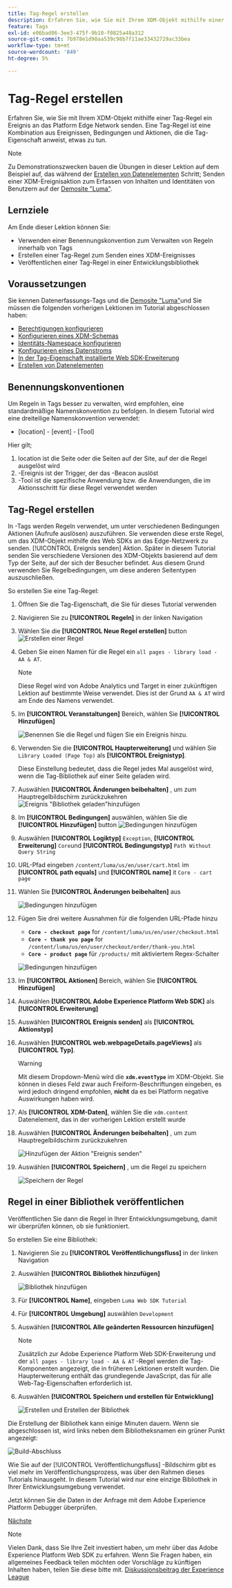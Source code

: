 ```yaml
---
title: Tag-Regel erstellen
description: Erfahren Sie, wie Sie mit Ihrem XDM-Objekt mithilfe einer Tag-Regel ein Ereignis an das Platform Edge Network senden. Diese Lektion ist Teil des Tutorials Adobe Experience Cloud mit Web SDK implementieren .
feature: Tags
exl-id: e06bad06-3ee3-475f-9b10-f0825a48a312
source-git-commit: 7b978e1d98aa539c98b7f11ae33432729ac33bea
workflow-type: tm+mt
source-wordcount: '849'
ht-degree: 5%

---
```


# Tag-Regel erstellen

Erfahren Sie, wie Sie mit Ihrem XDM-Objekt mithilfe einer Tag-Regel ein Ereignis an das Platform Edge Network senden. Eine Tag-Regel ist eine Kombination aus Ereignissen, Bedingungen und Aktionen, die die Tag-Eigenschaft anweist, etwas zu tun.

>[!NOTE]
>
> Zu Demonstrationszwecken bauen die Übungen in dieser Lektion auf dem Beispiel auf, das während der [Erstellen von Datenelementen](create-data-elements.md) Schritt; Senden einer XDM-Ereignisaktion zum Erfassen von Inhalten und Identitäten von Benutzern auf der [Demosite &quot;Luma&quot;](https://luma.enablementadobe.com/content/luma/us/en.html).


## Lernziele

Am Ende dieser Lektion können Sie:

* Verwenden einer Benennungskonvention zum Verwalten von Regeln innerhalb von Tags
* Erstellen einer Tag-Regel zum Senden eines XDM-Ereignisses
* Veröffentlichen einer Tag-Regel in einer Entwicklungsbibliothek


## Voraussetzungen

Sie kennen Datenerfassungs-Tags und die [Demosite &quot;Luma&quot;](https://luma.enablementadobe.com/content/luma/us/en.html)und Sie müssen die folgenden vorherigen Lektionen im Tutorial abgeschlossen haben:

* [Berechtigungen konfigurieren](configure-permissions.md)
* [Konfigurieren eines XDM-Schemas](configure-schemas.md)
* [Identitäts-Namespace konfigurieren](configure-identities.md)
* [Konfigurieren eines Datenstroms](configure-datastream.md)
* [In der Tag-Eigenschaft installierte Web SDK-Erweiterung](install-web-sdk.md)
* [Erstellen von Datenelementen](create-data-elements.md)

## Benennungskonventionen

Um Regeln in Tags besser zu verwalten, wird empfohlen, eine standardmäßige Namenskonvention zu befolgen. In diesem Tutorial wird eine dreiteilige Namenskonvention verwendet:

* [location] - [event] - [Tool]

Hier gilt;

1. location ist die Seite oder die Seiten auf der Site, auf der die Regel ausgelöst wird
1. -Ereignis ist der Trigger, der das -Beacon auslöst
1. -Tool ist die spezifische Anwendung bzw. die Anwendungen, die im Aktionsschritt für diese Regel verwendet werden


## Tag-Regel erstellen

In -Tags werden Regeln verwendet, um unter verschiedenen Bedingungen Aktionen (Aufrufe auslösen) auszuführen. Sie verwenden diese erste Regel, um das XDM-Objekt mithilfe des Web SDKs an das Edge-Netzwerk zu senden. [!UICONTROL Ereignis senden] Aktion. Später in diesem Tutorial senden Sie verschiedene Versionen des XDM-Objekts basierend auf dem Typ der Seite, auf der sich der Besucher befindet. Aus diesem Grund verwenden Sie Regelbedingungen, um diese anderen Seitentypen auszuschließen.

So erstellen Sie eine Tag-Regel:

1. Öffnen Sie die Tag-Eigenschaft, die Sie für dieses Tutorial verwenden
1. Navigieren Sie zu **[!UICONTROL Regeln]** in der linken Navigation
1. Wählen Sie die **[!UICONTROL Neue Regel erstellen]** button
   ![Erstellen einer Regel](assets/rules-create.png)
1. Geben Sie einen Namen für die Regel ein `all pages - library load - AA & AT`.

   >[!NOTE]
   >
   > Diese Regel wird von Adobe Analytics und Target in einer zukünftigen Lektion auf bestimmte Weise verwendet. Dies ist der Grund `AA & AT` wird am Ende des Namens verwendet.

1. Im **[!UICONTROL Veranstaltungen]** Bereich, wählen Sie **[!UICONTROL Hinzufügen]**

   ![Benennen Sie die Regel und fügen Sie ein Ereignis hinzu.](assets/rule-name.png)
1. Verwenden Sie die **[!UICONTROL Haupterweiterung]** und wählen Sie `Library Loaded (Page Top)` als **[!UICONTROL Ereignistyp]**.

   Diese Einstellung bedeutet, dass die Regel jedes Mal ausgelöst wird, wenn die Tag-Bibliothek auf einer Seite geladen wird.
1. Auswählen **[!UICONTROL Änderungen beibehalten]** , um zum Hauptregelbildschirm zurückzukehren
   ![Ereignis &quot;Bibliothek geladen&quot;hinzufügen](assets/rule-event-pagetop.png)
1. Im **[!UICONTROL Bedingungen]** auswählen, wählen Sie die **[!UICONTROL Hinzufügen]** button
   ![Bedingungen hinzufügen](assets/rules-add-conditions.png)
1. Auswählen **[!UICONTROL Logiktyp]** `Exception`, **[!UICONTROL Erweiterung]** `Core`und **[!UICONTROL Bedingungstyp]** `Path Without Query String`
1. URL-Pfad eingeben `/content/luma/us/en/user/cart.html` im **[!UICONTROL path equals]** und **[!UICONTROL name]** it `Core - cart page`
1. Wählen Sie **[!UICONTROL Änderungen beibehalten]** aus

   ![Bedingungen hinzufügen](assets/rule-condition-exception.png)
1. Fügen Sie drei weitere Ausnahmen für die folgenden URL-Pfade hinzu

   * **`Core - checkout page`** for `/content/luma/us/en/user/checkout.html`
   * **`Core - thank you page`** for `/content/luma/us/en/user/checkout/order/thank-you.html`
   * **`Core - product page`** für `/products/` mit aktiviertem Regex-Schalter

   ![Bedingungen hinzufügen](assets/rule-condition-exception-all.png)

1. Im **[!UICONTROL Aktionen]** Bereich, wählen Sie **[!UICONTROL Hinzufügen]**
1. Auswählen **[!UICONTROL Adobe Experience Platform Web SDK]** als **[!UICONTROL Erweiterung]**
1. Auswählen **[!UICONTROL Ereignis senden]** als **[!UICONTROL Aktionstyp]**
1. Auswählen **[!UICONTROL web.webpageDetails.pageViews]** als **[!UICONTROL Typ]**.

   >[!WARNING]
   >
   > Mit diesem Dropdown-Menü wird die **`xdm.eventType`** im XDM-Objekt. Sie können in dieses Feld zwar auch Freiform-Beschriftungen eingeben, es wird jedoch dringend empfohlen, **nicht** da es bei Platform negative Auswirkungen haben wird.

1. Als **[!UICONTROL XDM-Daten]**, wählen Sie die `xdm.content` Datenelement, das in der vorherigen Lektion erstellt wurde
1. Auswählen **[!UICONTROL Änderungen beibehalten]** , um zum Hauptregelbildschirm zurückzukehren

   ![Hinzufügen der Aktion &quot;Ereignis senden&quot;](assets/rule-set-action-xdm.png)
1. Auswählen **[!UICONTROL Speichern]** , um die Regel zu speichern

   ![Speichern der Regel](assets/rule-save.png)

## Regel in einer Bibliothek veröffentlichen

Veröffentlichen Sie dann die Regel in Ihrer Entwicklungsumgebung, damit wir überprüfen können, ob sie funktioniert.

So erstellen Sie eine Bibliothek:

1. Navigieren Sie zu **[!UICONTROL Veröffentlichungsfluss]** in der linken Navigation
1. Auswählen **[!UICONTROL Bibliothek hinzufügen]**

   ![Bibliothek hinzufügen](assets/rule-publish-library.png)
1. Für **[!UICONTROL Name]**, eingeben `Luma Web SDK Tutorial`
1. Für **[!UICONTROL Umgebung]** auswählen `Development`
1. Auswählen  **[!UICONTROL Alle geänderten Ressourcen hinzufügen]**

   >[!NOTE]
   >
   >    Zusätzlich zur Adobe Experience Platform Web SDK-Erweiterung und der `all pages - library load - AA & AT` -Regel werden die Tag-Komponenten angezeigt, die in früheren Lektionen erstellt wurden. Die Haupterweiterung enthält das grundlegende JavaScript, das für alle Web-Tag-Eigenschaften erforderlich ist.

1. Auswählen **[!UICONTROL Speichern und erstellen für Entwicklung]**

   ![Erstellen und Erstellen der Bibliothek](assets/rule-publish-add-all-changes.png)

Die Erstellung der Bibliothek kann einige Minuten dauern. Wenn sie abgeschlossen ist, wird links neben dem Bibliotheksnamen ein grüner Punkt angezeigt:

![Build-Abschluss](assets/rule-publish-success.png)

Wie Sie auf der [!UICONTROL Veröffentlichungsfluss] -Bildschirm gibt es viel mehr im Veröffentlichungsprozess, was über den Rahmen dieses Tutorials hinausgeht. In diesem Tutorial wird nur eine einzige Bibliothek in Ihrer Entwicklungsumgebung verwendet.

Jetzt können Sie die Daten in der Anfrage mit dem Adobe Experience Platform Debugger überprüfen.

[Nächste ](validate-with-debugger.md)

>[!NOTE]
>
>Vielen Dank, dass Sie Ihre Zeit investiert haben, um mehr über das Adobe Experience Platform Web SDK zu erfahren. Wenn Sie Fragen haben, ein allgemeines Feedback teilen möchten oder Vorschläge zu künftigen Inhalten haben, teilen Sie diese bitte mit. [Diskussionsbeitrag der Experience League](https://experienceleaguecommunities.adobe.com/t5/adobe-experience-platform-launch/tutorial-discussion-implement-adobe-experience-cloud-with-web/td-p/444996)
